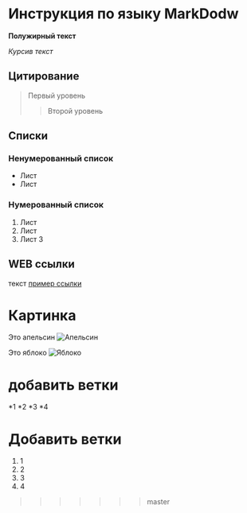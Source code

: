 # Инструкция по языку MarkDodw

**Полужирный текст**

*Курсив текст* 

## Цитирование
>Первый уровень
>> Второй уровень

## Списки
### Ненумерованный список
* Лист
* Лист

### Нумерованный список
1. Лист
2. Лист
3. Лист 3

## WEB ссылки
текст [пример ссылки](http.example.com "Всплывающая подсказка")

# Картинка
Это апельсин
![Апельсин](orange.png)

Это яблоко
![Яблоко](apple.jpg)

# добавить ветки
*1
*2
*3
*4

# Добавить ветки
1. 1
2. 2
3. 3
4. 4
>>>>>>> master
